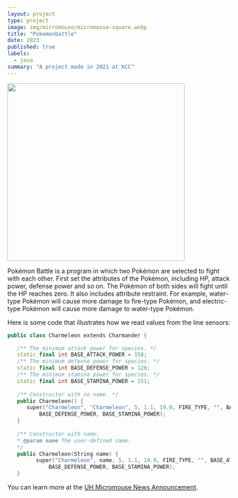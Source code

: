 ```yaml
---
layout: project
type: project
image: img/micromouse/micromouse-square.webp
title: "Pokemonbattle"
date: 2023
published: true
labels:
  - java
summary: "A project made in 2021 at KCC"
---
```



  <img width="400px" src="../img/pokemonbattle.jpeg" >


Pokémon Battle is a program in which two Pokémon are selected to fight with each other. First set the attributes of the Pokémon, including HP, attack power, defense power and so on. The Pokémon of both sides will fight until the HP reaches zero. It also includes attribute restraint. For example, water-type Pokémon will cause more damage to fire-type Pokémon, and electric-type Pokémon will cause more damage to water-type Pokémon.

Here is some code that illustrates how we read values from the line sensors:

```cpp
public class Charmeleon extends Charmander {

   /** The minimum attack power for species. */
   static final int BASE_ATTACK_POWER = 158;
   /** The minimum defense power for species. */
   static final int BASE_DEFENSE_POWER = 126;
   /** The minimum stamina power for species. */
   static final int BASE_STAMINA_POWER = 151;
   
   /** Constructor with no name. */
   public Charmeleon() {
      super("Charmeleon", "Charmeleon", 5, 1.1, 19.0, FIRE_TYPE, "", BASE_ATTACK_POWER, 
          BASE_DEFENSE_POWER, BASE_STAMINA_POWER);   
   }
   
   /** Constructor with name.
   * @param name The user-defined name.
   */
   public Charmeleon(String name) {
         super("Charmeleon", name, 5, 1.1, 19.0, FIRE_TYPE, "", BASE_ATTACK_POWER, 
             BASE_DEFENSE_POWER, BASE_STAMINA_POWER);
   }
```

You can learn more at the [UH Micromouse News Announcement](https://github.com/jianlongchenn/jianlongchenn.github.io/blob/main/Charmeleon.java).
